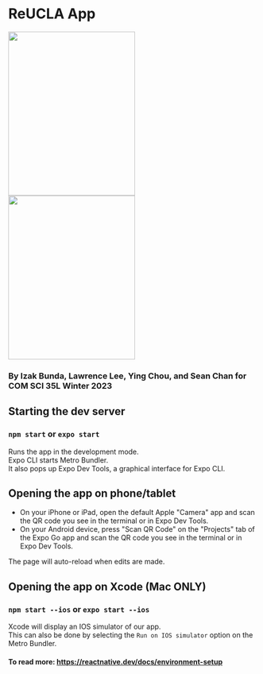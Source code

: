 # ReUCLA App

<img src="https://user-images.githubusercontent.com/98503066/225775163-8322adf7-111e-4ecf-8f74-cfae934acf88.png"  width="255" height="330">


<img src="https://user-images.githubusercontent.com/98503066/225775163-8322adf7-111e-4ecf-8f74-cfae934acf88.png"  width="255" height="330">

### By Izak Bunda, Lawrence Lee, Ying Chou, and Sean Chan for COM SCI 35L Winter 2023 ###

## Starting the dev server 
### `npm start` or `expo start`

Runs the app in the development mode.\
Expo CLI starts Metro Bundler.\
It also pops up Expo Dev Tools, a graphical interface for Expo CLI.

## Opening the app on phone/tablet
* On your iPhone or iPad, open the default Apple "Camera" app and scan the QR code you see in the terminal or in Expo Dev Tools.
* On your Android device, press "Scan QR Code" on the "Projects" tab of the Expo Go app and scan the QR code you see in the terminal or in Expo Dev Tools.

The page will auto-reload when edits are made.

## Opening the app on Xcode (Mac ONLY) 
### `npm start --ios` or `expo start --ios`

Xcode will display an IOS simulator of our app.\
This can also be done by selecting the `Run on IOS simulator` option on the Metro Bundler.

#### To read more: https://reactnative.dev/docs/environment-setup

